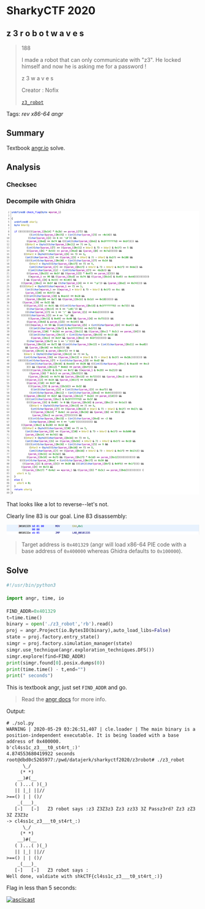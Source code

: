 # SharkyCTF 2020

## z 3 r o b o t w a v e s

> 188
>
> I made a robot that can only communicate with "z3". He locked himself and now he is asking me for a password !
> 
> z 3 w a v e s
> 
> Creator : Nofix
>
> [`z3_robot`](z3_robot)

Tags: _rev_ _x86-64_ _angr_


## Summary

Textbook [angr.io](https://angr.io) solve.


## Analysis

### Checksec

### Decompile with Ghidra

![](check_flag.png)

That looks like a lot to reverse--let's not.

Clearly line 83 is our goal.  Line 83 disassembly:

![](here.png)

> Target address is `0x401329` (angr will load x86-64 PIE code with a base address of `0x400000` whereas Ghidra defaults to `0x100000`).

## Solve

```python
#!/usr/bin/python3

import angr, time, io

FIND_ADDR=0x401329
t=time.time()
binary = open('./z3_robot','rb').read()
proj = angr.Project(io.BytesIO(binary),auto_load_libs=False)
state = proj.factory.entry_state()
simgr = proj.factory.simulation_manager(state)
simgr.use_technique(angr.exploration_techniques.DFS())
simgr.explore(find=FIND_ADDR)
print(simgr.found[0].posix.dumps(0))
print(time.time() - t,end="")
print(" seconds")
```

This is textbook angr, just set `FIND_ADDR` and go.

> Read the [angr docs](https://docs.angr.io/) for more info.

Output:

```
# ./sol.py
WARNING | 2020-05-29 03:26:51,407 | cle.loader | The main binary is a position-independent executable. It is being loaded with a base address of 0x400000.
b'cl4ss1c_z3___t0_st4rt_:)'
4.874553680419922 seconds
root@dbd0c5265977:/pwd/datajerk/sharkyctf2020/z3robot# ./z3_robot
      \_/
     (* *)
    __)#(__
   ( )...( )(_)
   || |_| ||//
>==() | | ()/
    _(___)_
   [-]   [-]   Z3 robot says :z3 Z3Z3z3 Zz3 zz33 3Z Passz3rd? Zz3 zZ3 3Z Z3Z3z
-> cl4ss1c_z3___t0_st4rt_:)
      \_/
     (* *)
    __)#(__
   ( )...( )(_)
   || |_| ||//
>==() | | ()/
    _(___)_
   [-]   [-]   Z3 robot says :
Well done, valdiate with shkCTF{cl4ss1c_z3___t0_st4rt_:)}
```

Flag in less than 5 seconds:

[![asciicast](https://asciinema.org/a/BmsSNR1oIh9U4LNIZmidsNfaK.svg)](https://asciinema.org/a/BmsSNR1oIh9U4LNIZmidsNfaK)
